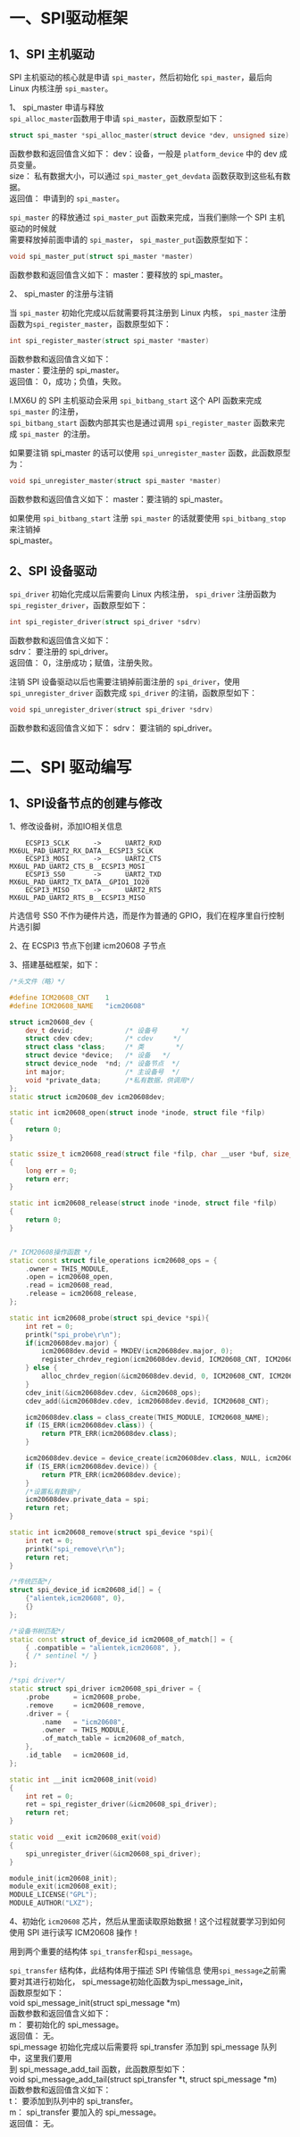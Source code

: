 # 一、SPI驱动框架
## 1、SPI 主机驱动
SPI 主机驱动的核心就是申请 `spi_master`，然后初始化 `spi_master`，最后向 Linux 内核注册 `spi_master`。  

1、 spi_master 申请与释放  
`spi_alloc_master`函数用于申请 `spi_master`，函数原型如下：  
```cpp
struct spi_master *spi_alloc_master(struct device *dev, unsigned size)
```
函数参数和返回值含义如下：
dev：设备，一般是 `platform_device` 中的 dev 成员变量。  
size： 私有数据大小，可以通过 `spi_master_get_devdata` 函数获取到这些私有数据。  
返回值： 申请到的 `spi_master`。  

`spi_master` 的释放通过 `spi_master_put` 函数来完成，当我们删除一个 SPI 主机驱动的时候就  
需要释放掉前面申请的 `spi_master`， `spi_master_put`函数原型如下：  
```cpp
void spi_master_put(struct spi_master *master)  
```
函数参数和返回值含义如下：  master：要释放的 spi_master。  

2、 spi_master 的注册与注销

当 `spi_master` 初始化完成以后就需要将其注册到 Linux 内核， `spi_master` 注册函数为`spi_register_master`，函数原型如下：  
```cpp
int spi_register_master(struct spi_master *master)  
```
函数参数和返回值含义如下：  
master：要注册的 spi_master。  
返回值： 0，成功；负值，失败。  

I.MX6U 的 SPI 主机驱动会采用 `spi_bitbang_start` 这个 API 函数来完成 `spi_master` 的注册，  
`spi_bitbang_start` 函数内部其实也是通过调用 `spi_register_master` 函数来完成 `spi_master `的注册。  

如果要注销 spi_master 的话可以使用 `spi_unregister_master` 函数，此函数原型为：  
```cpp
void spi_unregister_master(struct spi_master *master)  
```
函数参数和返回值含义如下：  master：要注销的 spi_master。  

如果使用 `spi_bitbang_start` 注册 `spi_master` 的话就要使用 `spi_bitbang_stop` 来注销掉  
spi_master。

## 2、SPI 设备驱动
`spi_driver` 初始化完成以后需要向 Linux 内核注册， `spi_driver` 注册函数为 `spi_register_driver`，函数原型如下： 
``` cpp
int spi_register_driver(struct spi_driver *sdrv)  
```
函数参数和返回值含义如下：  
sdrv： 要注册的 spi_driver。  
返回值： 0，注册成功；赋值，注册失败。  

注销 SPI 设备驱动以后也需要注销掉前面注册的 `spi_driver`，使用 `spi_unregister_driver` 函数完成 `spi_driver` 的注销，函数原型如下：  
```cpp
void spi_unregister_driver(struct spi_driver *sdrv)  
```
函数参数和返回值含义如下：  sdrv： 要注销的 spi_driver。




# 二、SPI 驱动编写
## 1、SPI设备节点的创建与修改

1、修改设备树，添加IO相关信息
```
	ECSPI3_SCLK      ->      UART2_RXD    MX6UL_PAD_UART2_RX_DATA__ECSPI3_SCLK
	ECSPI3_MOSI      ->      UART2_CTS    MX6UL_PAD_UART2_CTS_B__ECSPI3_MOSI
	ECSPI3_SS0       ->      UART2_TXD    MX6UL_PAD_UART2_TX_DATA__GPIO1_IO20
	ECSPI3_MISO      ->      UART2_RTS    MX6UL_PAD_UART2_RTS_B__ECSPI3_MISO
```
片选信号 SS0 不作为硬件片选，而是作为普通的 GPIO，我们在程序里自行控制片选引脚

2、在 ECSPI3 节点下创建 icm20608 子节点

3、搭建基础框架，如下：
```cpp
/*头文件（略）*/

#define ICM20608_CNT	1
#define ICM20608_NAME	"icm20608"

struct icm20608_dev {
	dev_t devid;			 /* 设备号 	 */
	struct cdev cdev;		 /* cdev 	 */
	struct class *class;	 /* 类 		 */
	struct device *device;	 /* 设备 	 */
	struct device_node	*nd; /* 设备节点  */
	int major;				 /* 主设备号  */
	void *private_data;      /*私有数据，供调用*/
};
static struct icm20608_dev icm20608dev;

static int icm20608_open(struct inode *inode, struct file *filp)
{
	return 0;
}

static ssize_t icm20608_read(struct file *filp, char __user *buf, size_t cnt, loff_t *off)
{
	long err = 0;
	return err;
}

static int icm20608_release(struct inode *inode, struct file *filp)
{
	return 0;
}


/* ICM20608操作函数 */
static const struct file_operations icm20608_ops = {
	.owner = THIS_MODULE,
	.open = icm20608_open,
	.read = icm20608_read,
	.release = icm20608_release,
};

static int icm20608_probe(struct spi_device *spi){
	int ret = 0;
	printk("spi_probe\r\n");
	if(icm20608dev.major) {
		icm20608dev.devid = MKDEV(icm20608dev.major, 0);
		register_chrdev_region(icm20608dev.devid, ICM20608_CNT, ICM20608_NAME);
	} else {
		alloc_chrdev_region(&icm20608dev.devid, 0, ICM20608_CNT, ICM20608_NAME);
	}
	cdev_init(&icm20608dev.cdev, &icm20608_ops);
	cdev_add(&icm20608dev.cdev, icm20608dev.devid, ICM20608_CNT);

	icm20608dev.class = class_create(THIS_MODULE, ICM20608_NAME);
	if (IS_ERR(icm20608dev.class)) {
		return PTR_ERR(icm20608dev.class);
	}

	icm20608dev.device = device_create(icm20608dev.class, NULL, icm20608dev.devid, NULL, ICM20608_NAME);
	if (IS_ERR(icm20608dev.device)) {
		return PTR_ERR(icm20608dev.device);
	}
	/*设置私有数据*/
	icm20608dev.private_data = spi;
	return ret;
}

static int icm20608_remove(struct spi_device *spi){
	int ret = 0;
	printk("spi_remove\r\n");
	return ret;
}

/*传统匹配*/
struct spi_device_id icm20608_id[] = {
	{"alientek,icm20608", 0},
	{}
};

/*设备书树匹配*/
static const struct of_device_id icm20608_of_match[] = {
	{ .compatible = "alientek,icm20608", },
	{ /* sentinel */ }
};

/*spi driver*/
static struct spi_driver icm20608_spi_driver = {
	.probe		= icm20608_probe,
	.remove		= icm20608_remove,
	.driver = {
		.name	= "icm20608",
		.owner	= THIS_MODULE,
		.of_match_table = icm20608_of_match,
	},
	.id_table   = icm20608_id,
};

static int __init icm20608_init(void)
{
	int ret = 0;
	ret = spi_register_driver(&icm20608_spi_driver);
	return ret;
}

static void __exit icm20608_exit(void)
{
	spi_unregister_driver(&icm20608_spi_driver);
}

module_init(icm20608_init);
module_exit(icm20608_exit);
MODULE_LICENSE("GPL");
MODULE_AUTHOR("LXZ");
```

4、初始化 	`icm20608` 芯片，然后从里面读取原始数据！这个过程就要学习到如何使用 SPI 进行读写 ICM20608 操作！

用到两个重要的结构体 `spi_transfer`和`spi_message`。

`spi_transfer` 结构体，此结构体用于描述 SPI 传输信息
使用`spi_message`之前需要对其进行初始化， spi_message初始化函数为spi_message_init，  
函数原型如下：  
void spi_message_init(struct spi_message *m)  
函数参数和返回值含义如下：  
m： 要初始化的 spi_message。  
返回值： 无。  
spi_message 初始化完成以后需要将 spi_transfer 添加到 spi_message 队列中，这里我们要用  
到 spi_message_add_tail 函数，此函数原型如下：  
void spi_message_add_tail(struct spi_transfer *t, struct spi_message *m)  
函数参数和返回值含义如下：  
t： 要添加到队列中的 spi_transfer。  
m： spi_transfer 要加入的 spi_message。  
返回值： 无。
<!--stackedit_data:
eyJoaXN0b3J5IjpbLTE4MDc0MDcyNjYsLTMzNTUwODU3NSwxNj
MyNTA3NTA0LDIxMTE2MzEzNTUsLTIwNjM2ODk3MDAsMTA0NDE3
MTg1NCwtMjA3NDM3OTQ3LC0xNzA5NzIyMDEzLC0yMDA3NTY3OT
I5XX0=
-->